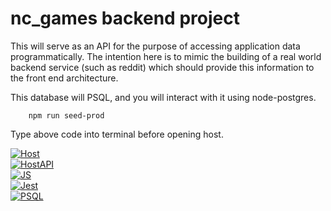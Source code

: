 # nc_games backend project

This will serve as an API for the purpose of accessing application data programmatically. The intention here is to mimic the building of a real world backend service (such as reddit) which should provide this information to the front end architecture.

This database will PSQL, and you will interact with it using node-postgres.

        npm run seed-prod
        
Type above code into terminal before opening host.

[![Host]][Host-url] <br>
[![HostAPI]][HostAPI-url] <br>
[![JS]][JS-url] <br>
[![Jest]][Jest-url] <br>
[![PSQL]][PSQL-url]

[Host-url]: https://nc-games-r4yd.onrender.com
[Host]: https://img.shields.io/badge/Hosted%20at-render.com-white
[HostAPI-url]: https://nc-games-r4yd.onrender.com/api
[HostAPI]: https://img.shields.io/badge/Host%20info-render.com-black
[JS-url]: https://en.wikipedia.org/wiki/JavaScript
[JS]: https://img.shields.io/badge/Programming%20language-JavaScript-yellow
[Jest-url]: https://www.npmjs.com/package/jest
[Jest]: https://img.shields.io/badge/Test%20driven%20development-Jest-blue
[PSQL-url]: https://en.wikipedia.org/wiki/JavaScript
[PSQL]: https://img.shields.io/badge/Database-PostgresSQL-navy


